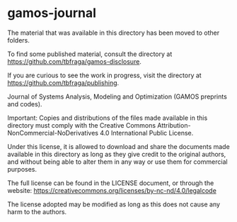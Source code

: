 # gamos-journal

The material that was available in this directory has been moved to other folders. 

To find some published material, consult the directory at https://github.com/tbfraga/gamos-disclosure. 

If you are curious to see the work in progress, visit the directory at https://github.com/tbfraga/publishing.

Journal of Systems Analysis, Modeling and Optimization (GAMOS preprints and codes).

Important: Copies and distributions of the files made available in this directory must comply with the Creative Commons Attribution-NonCommercial-NoDerivatives 4.0 International Public License.

Under this license, it is allowed to download and share the documents made available in this directory as long as they give credit to the original authors, and without being able to alter them in any way or use them for commercial purposes.

The full license can be found in the LICENSE document, or through the website: https://creativecommons.org/licenses/by-nc-nd/4.0/legalcode

The license adopted may be modified as long as this does not cause any harm to the authors.

